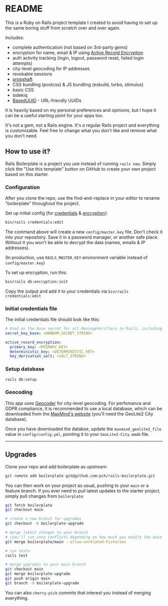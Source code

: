 # README

This is a Ruby on Rails project template I created to avoid having to set up the same boring stuff from scratch over and over again.

Includes:

- complete authentication (not based on 3rd-party gems)
- encryption for name, email & IP using [Active Record Encryption](https://guides.rubyonrails.org/active_record_encryption.html)
- auth activity tracking (login, logout, password reset, failed login attempts)
- city-level geocoding for IP addresses
- revokable sessions
- [propshaft](https://github.com/rails/propshaft)
- CSS bundling (postcss) & JS bundling (esbuild, turbo, stimulus)
- basic CSS
- sidekiq
- [BasedUUID](https://github.com/pch/based_uuid) - URL-friendly UUIDs

It is heavily based on my personal preferences and opinions, but I hope it can be a useful starting point for your apps too.

It's not a gem, not a Rails engine. It's a regular Rails project and everything is customizable. Feel free to change what you don't like and remove what you don't need.

## How to use it?

Rails Boilerplate is a project you use instead of running `rails new`. Simply click the "Use this template" button on GitHub to create your own project based on this starter.

### Configuration

After you clone the repo, use the find-and-replace in your editor to rename "boilerplate" throughout the project.

Set up initial config (for [credentials](https://edgeguides.rubyonrails.org/security.html#environmental-security) & [encryption](https://guides.rubyonrails.org/active_record_encryption.html)):

```sh
bin/rails credentials:edit
```

The command above will create a new `config/master.key` file. Don't check it into your repository. Save it in a password manager, or another safe place. Without it you won't be able to decrypt the data (names, emails & IP addresses).

(In production, use `RAILS_MASTER_KEY` environment variable instead of `config/master.key`)

To set up encryption, run this:

```sh
bin/rails db:encryption:init
```

Copy the output and add it to your credentials via `bin/rails credentials:edit`

### Initial credentials file

The initial credentials file should look like this:

```yaml
# Used as the base secret for all MessageVerifiers in Rails, including the one protecting cookies.
secret_key_base: <RANDOM_SECRET_STRING>

active_record_encryption:
  primary_key: <PRIMARY_KEY>
  deterministic_key: <DETERMINISTIC_KEY>
  key_derivation_salt: <SALT_STRING>
```

### Setup database

```sh
rails db:setup
```

### Geocoding

This app uses [Geocoder](https://github.com/alexreisner/geocoder) for city-level geocoding. For perfomance and GDPR compliance, it is recommended to use a local database, which can be downloaded from the [MaxMind's website](https://dev.maxmind.com/geoip/geoip2/geolite2/) (you'll need the GeoLite2 City database).

Once you have downloaded the databse, update the `maxmind_geolite2_file` value in `config/config.yml`, pointing it to your `GeoLite2-City.mmdb` file.

---

## Upgrades

Clone your repo and add boilerplate as upstream:

```sh
git remote add boilerplate git@github.com:pch/rails-boilerplate.git
```

You can then work on your project as usual, pushing to your `main` or a feature branch. If you ever need to pull latest updates to the starter project, simply pull changes from `boilerplate`:

```sh
git fetch boilerplate
git checkout main

# create a new branch for upgrades
git checkout -b boilerplate-upgrade

# merge latest changes to your branch
# (you'll run into conflicts depending on how much you modify the base code)
git merge boilerplate/main --allow-unrelated-histories

# run tests
rails test

# merge upgrades to your main branch
git checkout main
git merge boilerplate-upgrade
git push origin main
git branch -d boilerplate-upgrade
```

You can also `cherry-pick` commits that interest you instead of merging everything.
